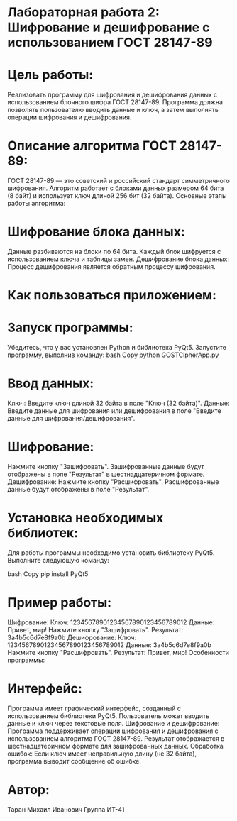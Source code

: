 # Лабораторная работа 2: Шифрование и дешифрование с использованием ГОСТ 28147-89

# Цель работы:

Реализовать программу для шифрования и дешифрования данных с использованием блочного шифра ГОСТ 28147-89. Программа должна позволять пользователю вводить данные и ключ, а затем выполнять операции шифрования и дешифрования.

# Описание алгоритма ГОСТ 28147-89:

ГОСТ 28147-89 — это советский и российский стандарт симметричного шифрования. Алгоритм работает с блоками данных размером 64 бита (8 байт) и использует ключ длиной 256 бит (32 байта). Основные этапы работы алгоритма:

# Шифрование блока данных:
Данные разбиваются на блоки по 64 бита.
Каждый блок шифруется с использованием ключа и таблицы замен.
Дешифрование блока данных:
Процесс дешифрования является обратным процессу шифрования.
# Как пользоваться приложением:

# Запуск программы:
Убедитесь, что у вас установлен Python и библиотека PyQt5.
Запустите программу, выполнив команду:
bash
Copy
python GOSTCipherApp.py
# Ввод данных:
Ключ: Введите ключ длиной 32 байта в поле "Ключ (32 байта)".
Данные: Введите данные для шифрования или дешифрования в поле "Введите данные для шифрования/дешифрования".
# Шифрование:
Нажмите кнопку "Зашифровать".
Зашифрованные данные будут отображены в поле "Результат" в шестнадцатеричном формате.
Дешифрование:
Нажмите кнопку "Расшифровать".
Расшифрованные данные будут отображены в поле "Результат".
# Установка необходимых библиотек:

Для работы программы необходимо установить библиотеку PyQt5. Выполните следующую команду:

bash
Copy
pip install PyQt5
# Пример работы:

Шифрование:
Ключ: 12345678901234567890123456789012
Данные: Привет, мир!
Нажмите кнопку "Зашифровать".
Результат: 3a4b5c6d7e8f9a0b
Дешифрование:
Ключ: 12345678901234567890123456789012
Данные: 3a4b5c6d7e8f9a0b
Нажмите кнопку "Расшифровать".
Результат: Привет, мир!
Особенности программы:

# Интерфейс:
Программа имеет графический интерфейс, созданный с использованием библиотеки PyQt5.
Пользователь может вводить данные и ключ через текстовые поля.
Шифрование и дешифрование:
Программа поддерживает операции шифрования и дешифрования с использованием алгоритма ГОСТ 28147-89.
Результат отображается в шестнадцатеричном формате для зашифрованных данных.
Обработка ошибок:
Если ключ имеет неправильную длину (не 32 байта), программа выводит сообщение об ошибке.
# Автор:

Таран Михаил Иванович
Группа ИТ-41
